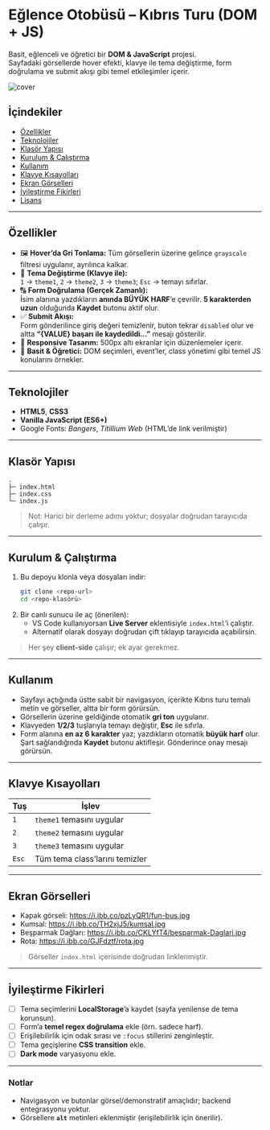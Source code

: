 # Eğlence Otobüsü – Kıbrıs Turu (DOM + JS)

Basit, eğlenceli ve öğretici bir **DOM & JavaScript** projesi.  
Sayfadaki görsellerde hover efekti, klavye ile tema değiştirme, form doğrulama ve submit akışı gibi temel etkileşimler içerir.

![cover](https://i.ibb.co/pzLyQR1/fun-bus.jpg)

## İçindekiler
- [Özellikler](#özellikler)
- [Teknolojiler](#teknolojiler)
- [Klasör Yapısı](#klasör-yapısı)
- [Kurulum & Çalıştırma](#kurulum--çalıştırma)
- [Kullanım](#kullanım)
- [Klavye Kısayolları](#klavye-kısayolları)
- [Ekran Görselleri](#ekran-görselleri)
- [İyileştirme Fikirleri](#iyileştirme-fikirleri)
- [Lisans](#lisans)

---

## Özellikler

- 🖼️ **Hover’da Gri Tonlama:** Tüm görsellerin üzerine gelince `grayscale` filtresi uygulanır, ayrılınca kalkar.
- 🎨 **Tema Değiştirme (Klavye ile):**  
  `1` → `theme1`, `2` → `theme2`, `3` → `theme3`; `Esc` → temayı sıfırlar.
- 🔠 **Form Doğrulama (Gerçek Zamanlı):**  
  İsim alanına yazdıkların **anında BÜYÜK HARF**’e çevrilir. **5 karakterden uzun** olduğunda **Kaydet** butonu aktif olur.
- ✅ **Submit Akışı:**  
  Form gönderilince giriş değeri temizlenir, buton tekrar `disabled` olur ve altta **“{VALUE} başarı ile kaydedildi…”** mesajı gösterilir.
- 📱 **Responsive Tasarım:** 500px altı ekranlar için düzenlemeler içerir.
- 🧩 **Basit & Öğretici:** DOM seçimleri, event’ler, class yönetimi gibi temel JS konularını örnekler.

---

## Teknolojiler

- **HTML5**, **CSS3**
- **Vanilla JavaScript (ES6+)**
- Google Fonts: *Bangers*, *Titillium Web* (HTML’de link verilmiştir)

---

## Klasör Yapısı

```
.
├─ index.html
├─ index.css
└─ index.js
```

> Not: Harici bir derleme adımı yoktur; dosyalar doğrudan tarayıcıda çalışır.

---

## Kurulum & Çalıştırma

1. Bu depoyu klonla veya dosyaları indir:
   ```bash
   git clone <repo-url>
   cd <repo-klasörü>
   ```
2. Bir canlı sunucu ile aç (önerilen):
   - VS Code kullanıyorsan **Live Server** eklentisiyle `index.html`’i çalıştır.
   - Alternatif olarak dosyayı doğrudan çift tıklayıp tarayıcıda açabilirsin.

> Her şey **client-side** çalışır; ek ayar gerekmez.

---

## Kullanım

- Sayfayı açtığında üstte sabit bir navigasyon, içerikte Kıbrıs turu temalı metin ve görseller, altta bir form görürsün.
- Görsellerin üzerine geldiğinde otomatik **gri ton** uygulanır.
- Klavyeden **1/2/3** tuşlarıyla temayı değiştir, **Esc** ile sıfırla.
- Form alanına **en az 6 karakter** yaz; yazdıkların otomatik **büyük harf** olur.  
  Şart sağlandığında **Kaydet** butonu aktifleşir. Gönderince onay mesajı görürsün.

---

## Klavye Kısayolları

| Tuş      | İşlev                              |
|----------|------------------------------------|
| `1`      | `theme1` temasını uygular          |
| `2`      | `theme2` temasını uygular          |
| `3`      | `theme3` temasını uygular          |
| `Esc`    | Tüm tema class’larını temizler      |

---

## Ekran Görselleri

- Kapak görseli: https://i.ibb.co/pzLyQR1/fun-bus.jpg  
- Kumsal: https://i.ibb.co/TH2xjJ5/kumsal.jpg  
- Beşparmak Dağları: https://i.ibb.co/CKLYfT4/besparmak-Daglari.jpg  
- Rota: https://i.ibb.co/GJFdztf/rota.jpg

> Görseller `index.html` içerisinde doğrudan linklenmiştir.

---

## İyileştirme Fikirleri

- [ ] Tema seçimlerini **LocalStorage**’a kaydet (sayfa yenilense de tema korunsun).
- [ ] Form’a **temel regex doğrulama** ekle (örn. sadece harf).
- [ ] Erişilebilirlik için odak sırası ve `:focus` stillerini zenginleştir.
- [ ] Tema geçişlerine **CSS transition** ekle.
- [ ] **Dark mode** varyasyonu ekle.

---

### Notlar

- Navigasyon ve butonlar görsel/demonstratif amaçlıdır; backend entegrasyonu yoktur.  
- Görsellere **`alt`** metinleri eklenmiştir (erişilebilirlik için önerilir).
